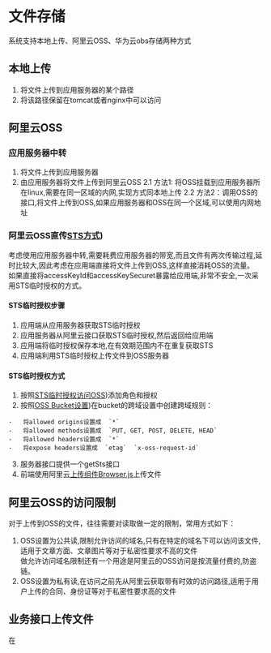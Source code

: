 # 文件存储

系统支持本地上传、阿里云OSS、华为云obs存储两种方式

## 本地上传
1. 将文件上传到应用服务器的某个路径
2. 将该路径保留在tomcat或者nginx中可以访问

## 阿里云OSS

### 应用服务器中转
1. 将文件上传到应用服务器
2. 由应用服务器将文件上传到阿里云OSS
2.1 方法1: 将OSS挂载到应用服务器所在linux,需要在同一区域的内网,实现方式同本地上传
2.2 方法2：调用OSS的接口,将文件上传到OSS,如果应用服务器和OSS在同一个区域,可以使用内网地址

### 阿里云OSS直传[STS方式](https://help.aliyun.com/document_detail/56286.html))
考虑使用应用服务器中转,需要耗费应用服务器的带宽,而且文件有两次传输过程,延时比较大,因此考虑在应用端直接将文件上传到OSS,这样直接消耗OSS的流量。    
如果直接将accessKeyId和accessKeySecuret暴露给应用端,非常不安全,一次采用STS临时授权的方式。

#### STS临时授权步骤
1. 应用端从应用服务器获取STS临时授权
2. 应用服务器从阿里云接口获取STS临时授权,然后返回给应用端
3. 应用端将临时授权保存本地,在有效期范围内不在重复获取STS
4. 应用端利用STS临时授权上传文件到OSS服务器

#### STS临时授权方式
1. 按照[STS临时授权访问OSS](https://help.aliyun.com/document_detail/100624.html))添加角色和授权
2. 按照[OSS Bucket设置](https://help.aliyun.com/document_detail/32069.html))在bucket的跨域设置中创建跨域规则：
```
-   将allowed origins设置成  `*`
-   将allowed methods设置成  `PUT, GET, POST, DELETE, HEAD`
-   将allowed headers设置成  `*`
-   将expose headers设置成  `etag`  `x-oss-request-id`
```
3. 服务器接口提供一个getSts接口
4. 前端使用阿里云[上传组件Browser.js](http://help.aliyun.com/document_detail/64041.html)上传文件

## 阿里云OSS的访问限制
对于上传到OSS的文件，往往需要对读取做一定的限制，常用方式如下：
1. OSS设置为公共读,限制允许访问的域名,只有在特定的域名下可以访问该文件,适用于文章方面、文章图片等对于私密性要求不高的文件    
做允许访问域名限制还有一个用途是阿里云的OSS访问是按流量付费的,防盗链。
2. OSS设置为私有读,在访问之前先从阿里云获取带有时效的访问路径,适用于用户上传的合同、身份证等对于私密性要求高的文件

## 业务接口上传文件
在
